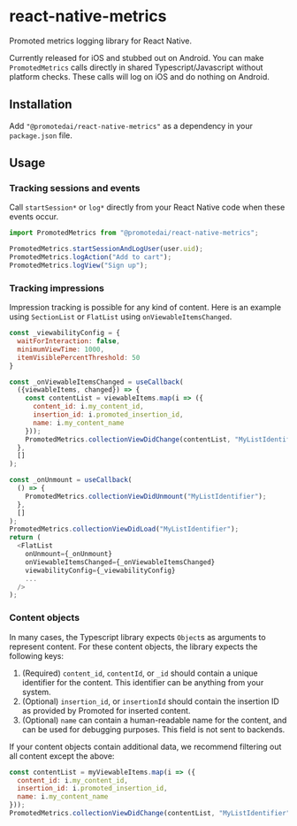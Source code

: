 # react-native-metrics

Promoted metrics logging library for React Native.

Currently released for iOS and stubbed out on Android. You can make `PromotedMetrics` calls directly in shared Typescript/Javascript without platform checks. These calls will log on iOS and do nothing on Android.

## Installation

Add `"@promotedai/react-native-metrics"` as a dependency in your `package.json` file.

## Usage

### Tracking sessions and events

Call `startSession*` or `log*` directly from your React Native code when these events occur.

~~~js
import PromotedMetrics from "@promotedai/react-native-metrics";

PromotedMetrics.startSessionAndLogUser(user.uid);
PromotedMetrics.logAction("Add to cart");
PromotedMetrics.logView("Sign up");
~~~

### Tracking impressions

Impression tracking is possible for any kind of content. Here is an example using `SectionList` or `FlatList` using `onViewableItemsChanged`.

~~~js
const _viewabilityConfig = {
  waitForInteraction: false,
  minimumViewTime: 1000,
  itemVisiblePercentThreshold: 50
}

const _onViewableItemsChanged = useCallback(
  ({viewableItems, changed}) => {
    const contentList = viewableItems.map(i => ({ 
      content_id: i.my_content_id,
      insertion_id: i.promoted_insertion_id,
      name: i.my_content_name
    }));
    PromotedMetrics.collectionViewDidChange(contentList, "MyListIdentifier");
  },
  []
);

const _onUnmount = useCallback(
  () => {
    PromotedMetrics.collectionViewDidUnmount("MyListIdentifier");
  },
  []
);
PromotedMetrics.collectionViewDidLoad("MyListIdentifier");
return (
  <FlatList
    onUnmount={_onUnmount}
    onViewableItemsChanged={_onViewableItemsChanged}
    viewabilityConfig={_viewabilityConfig}
    ...
  />
);
~~~

### Content objects

In many cases, the Typescript library expects `Object`s as arguments to represent content. For these content objects, the library expects the following keys:
1. (Required) `content_id`, `contentId`, or `_id` should contain a unique identifier for the content. This identifier can be anything from your system.
2. (Optional) `insertion_id`, or `insertionId` should contain the insertion ID as provided by Promoted for inserted content.
3. (Optional) `name` can contain a human-readable name for the content, and can be used for debugging purposes. This field is not sent to backends.

If your content objects contain additional data, we recommend filtering out all content except the above:

~~~js
const contentList = myViewableItems.map(i => ({ 
  content_id: i.my_content_id,
  insertion_id: i.promoted_insertion_id,
  name: i.my_content_name
}));
PromotedMetrics.collectionViewDidChange(contentList, "MyListIdentifier");
~~~
